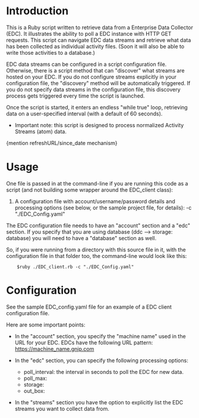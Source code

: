 Introduction
============

This is a Ruby script written to retrieve data from a Enterprise Data Collector (EDC).  It illustrates the ability to poll a EDC instance with HTTP GET requests.  This script can navigate EDC data streams and retrieve what data has been collected as individual activity files.  (Soon it will also be able to write those activities to a database.)

EDC data streams can be configured in a script configuration file.  Otherwise, there is a script method that can "discover" what streams are hosted on your EDC.  If you do not configure streams explicitly in your configuration file, the "discovery" method will be automatically triggered.  If you do not specify data streams in the configuration file, this discovery process gets triggered every time the script is launched.  

Once the script is started, it enters an endless "while true" loop, retrieving data on a user-specified interval (with a default of 60 seconds).   

* Important note: this script is designed to process normalized Activity Streams (atom) data.  
 
{mention refreshURL/since_date mechanism}


Usage
=====

One file is passed in at the command-line if you are running this code as a script (and not building some wrapper
around the EDC_client class):

1) A configuration file with account/username/password details and processing options (see below, or the sample project
file, for details):  -c "./EDC_Config.yaml"

The EDC configuration file needs to have an "account" section and a "edc" section.  If you specify that
you are using database (ddc --> storage: database) you will need to have a "database" section as well.

So, if you were running from a directory with this source file in it, with the configuration file in that folder too,
the command-line would look like this:

        $ruby ./EDC_client.rb -c "./EDC_Config.yaml"


Configuration
=============

See the sample EDC_config.yaml file for an example of a EDC client configuration file.  

Here are some important points:
+ In the "account" section, you specify the "machine name" used in the URL for your EDC.  EDCs have the following URL pattern:
	https://machine_name.gnip.com

+ In the "edc" section, you can specify the following processing options:
	+ poll_interval: the interval in seconds to poll the EDC for new data.
	+ poll_max:
	+ storage:
	+ out_box:

+ In the "streams" section you have the option to explicitly list the EDC streams you want to collect data from.


